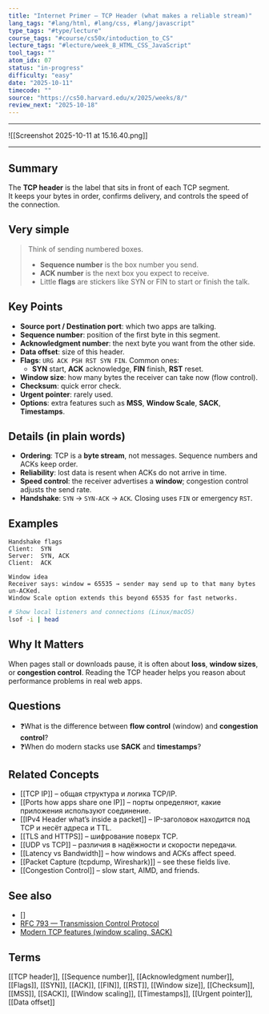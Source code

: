 ```yaml
---
title: "Internet Primer — TCP Header (what makes a reliable stream)"
lang_tags: "#lang/html, #lang/css, #lang/javascript"
type_tags: "#type/lecture"
course_tags: "#course/cs50x/intoduction_to_CS"
lecture_tags: "#lecture/week_8_HTML_CSS_JavaScript"
tool_tags: ""
atom_idx: 07
status: "in-progress"
difficulty: "easy"
date: "2025-10-11"
timecode: ""
source: "https://cs50.harvard.edu/x/2025/weeks/8/"
review_next: "2025-10-18"
---
```


---

![[Screenshot 2025-10-11 at 15.16.40.png]]

---

## Summary
The **TCP header** is the label that sits in front of each TCP segment.  
It keeps your bytes in order, confirms delivery, and controls the speed of the connection.

## Very simple
> Think of sending numbered boxes.  
> - **Sequence number** is the box number you send.  
> - **ACK number** is the next box you expect to receive.  
> - Little **flags** are stickers like SYN or FIN to start or finish the talk.

## Key Points
- **Source port / Destination port**: which two apps are talking.  
- **Sequence number**: position of the first byte in this segment.  
- **Acknowledgment number**: the next byte you want from the other side.  
- **Data offset**: size of this header.  
- **Flags**: `URG ACK PSH RST SYN FIN`. Common ones:  
  - **SYN** start, **ACK** acknowledge, **FIN** finish, **RST** reset.  
- **Window size**: how many bytes the receiver can take now (flow control).  
- **Checksum**: quick error check.  
- **Urgent pointer**: rarely used.  
- **Options**: extra features such as **MSS**, **Window Scale**, **SACK**, **Timestamps**.

## Details (in plain words)
- **Ordering**: TCP is a **byte stream**, not messages. Sequence numbers and ACKs keep order.  
- **Reliability**: lost data is resent when ACKs do not arrive in time.  
- **Speed control**: the receiver advertises a **window**; congestion control adjusts the send rate.  
- **Handshake**: `SYN` → `SYN-ACK` → `ACK`. Closing uses `FIN` or emergency `RST`.

## Examples
```text
Handshake flags
Client:  SYN
Server:  SYN, ACK
Client:  ACK
```
```text
Window idea
Receiver says: window = 65535 → sender may send up to that many bytes un‑ACKed.
Window Scale option extends this beyond 65535 for fast networks.
```
```bash
# Show local listeners and connections (Linux/macOS)
lsof -i | head
```

## **Why It Matters**
When pages stall or downloads pause, it is often about **loss**, **window sizes**, or **congestion control**. Reading the TCP header helps you reason about performance problems in real web apps.

## Questions
- ❓What is the difference between **flow control** (window) and **congestion control**?  
- ❓When do modern stacks use **SACK** and **timestamps**?

## Related Concepts
- [[TCP IP]] – общая структура и логика TCP/IP.
- [[Ports how apps share one IP]] – порты определяют, какие приложения используют соединение.
- [[IPv4 Header what’s inside a packet]] – IP-заголовок находится под TCP и несёт адреса и TTL.
- [[TLS and HTTPS]] – шифрование поверх TCP.
- [[UDP vs TCP]] – различия в надёжности и скорости передачи.
- [[Latency vs Bandwidth]] – how windows and ACKs affect speed.  
- [[Packet Capture (tcpdump, Wireshark)]] – see these fields live.  
- [[Congestion Control]] – slow start, AIMD, and friends.

## See also
- []                                                                        
- [RFC 793 — Transmission Control Protocol](https://www.rfc-editor.org/rfc/rfc793)
- [Modern TCP features (window scaling, SACK)](https://en.wikipedia.org/wiki/Transmission_Control_Protocol#TCP_timestamps_and_selective_acknowledgments)

## Terms
[[TCP header]], [[Sequence number]], [[Acknowledgment number]], [[Flags]], [[SYN]], [[ACK]], [[FIN]], [[RST]], [[Window size]], [[Checksum]], [[MSS]], [[SACK]], [[Window scaling]], [[Timestamps]], [[Urgent pointer]], [[Data offset]]
